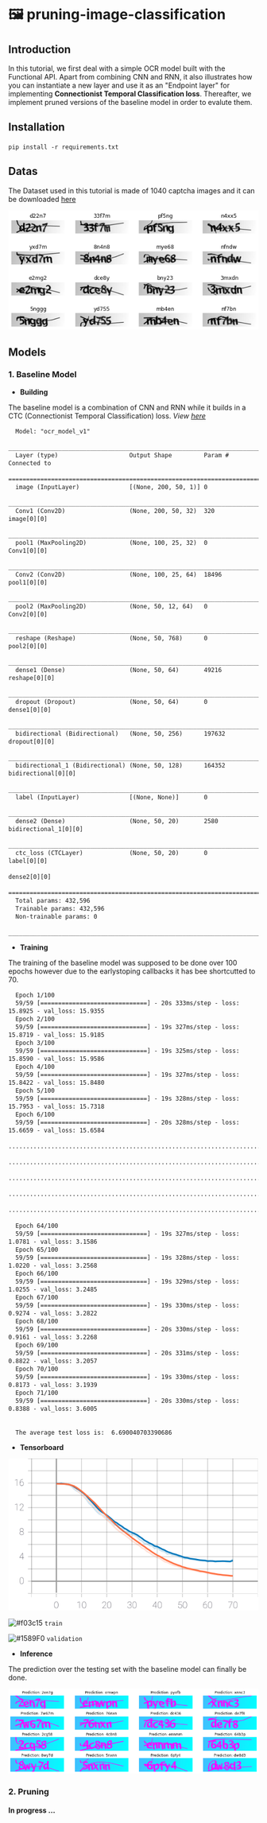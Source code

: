 # :framed_picture: pruning-image-classification

## Introduction

In this tutorial, we first deal with a simple OCR model built with the Functional API. Apart from combining CNN and RNN, it also illustrates how you can instantiate a new layer and use it as an "Endpoint layer" for implementing **Connectionist Temporal Classification loss**. Thereafter, we implement pruned versions of the baseline model in order to evalute them.

## Installation

`pip install -r requirements.txt`

## Datas

The Dataset used in this tutorial is made of 1040  captcha images and it can be downloaded [here](https://github.com/IsmaelMekene/pruning-image-classification/blob/main/data/captchas.zip)

<p align="center">
  <img title= "Data Visualisation" src="https://github.com/IsmaelMekene/pruning-image-classification/blob/main/data/viz_captcha.png" alt="Visualize fee captchas">
</p>


## Models

### 1. Baseline Model

- **Building**

The baseline model is a combination of CNN and RNN while it builds in a CTC (Connectionist Temporal Classification) loss.
*View [here](https://github.com/IsmaelMekene/pruning-image-classification/blob/main/models/baseline_model.py)*


      Model: "ocr_model_v1"
      __________________________________________________________________________________________________
      Layer (type)                    Output Shape         Param #     Connected to                     
      ==================================================================================================
      image (InputLayer)              [(None, 200, 50, 1)] 0                                            
      __________________________________________________________________________________________________
      Conv1 (Conv2D)                  (None, 200, 50, 32)  320         image[0][0]                      
      __________________________________________________________________________________________________
      pool1 (MaxPooling2D)            (None, 100, 25, 32)  0           Conv1[0][0]                      
      __________________________________________________________________________________________________
      Conv2 (Conv2D)                  (None, 100, 25, 64)  18496       pool1[0][0]                      
      __________________________________________________________________________________________________
      pool2 (MaxPooling2D)            (None, 50, 12, 64)   0           Conv2[0][0]                      
      __________________________________________________________________________________________________
      reshape (Reshape)               (None, 50, 768)      0           pool2[0][0]                      
      __________________________________________________________________________________________________
      dense1 (Dense)                  (None, 50, 64)       49216       reshape[0][0]                    
      __________________________________________________________________________________________________
      dropout (Dropout)               (None, 50, 64)       0           dense1[0][0]                     
      __________________________________________________________________________________________________
      bidirectional (Bidirectional)   (None, 50, 256)      197632      dropout[0][0]                    
      __________________________________________________________________________________________________
      bidirectional_1 (Bidirectional) (None, 50, 128)      164352      bidirectional[0][0]              
      __________________________________________________________________________________________________
      label (InputLayer)              [(None, None)]       0                                            
      __________________________________________________________________________________________________
      dense2 (Dense)                  (None, 50, 20)       2580        bidirectional_1[0][0]            
      __________________________________________________________________________________________________
      ctc_loss (CTCLayer)             (None, 50, 20)       0           label[0][0]                      
                                                                       dense2[0][0]                     
      ==================================================================================================
      Total params: 432,596
      Trainable params: 432,596
      Non-trainable params: 0
      __________________________________________________________________________________________________
      
      
      
- **Training**

The training of the baseline model was supposed to be done over 100 epochs however due to the earlystoping callbacks it has bee shortcutted to 70.


      Epoch 1/100
      59/59 [==============================] - 20s 333ms/step - loss: 15.8925 - val_loss: 15.9355
      Epoch 2/100
      59/59 [==============================] - 19s 327ms/step - loss: 15.8719 - val_loss: 15.9185
      Epoch 3/100
      59/59 [==============================] - 19s 325ms/step - loss: 15.8590 - val_loss: 15.9586
      Epoch 4/100
      59/59 [==============================] - 19s 327ms/step - loss: 15.8422 - val_loss: 15.8480
      Epoch 5/100
      59/59 [==============================] - 19s 328ms/step - loss: 15.7953 - val_loss: 15.7318
      Epoch 6/100
      59/59 [==============================] - 20s 328ms/step - loss: 15.6659 - val_loss: 15.6584
      ...........................................................................................
      ...........................................................................................
      ...........................................................................................
      ...........................................................................................
      ...........................................................................................
      
      Epoch 64/100
      59/59 [==============================] - 19s 327ms/step - loss: 1.0781 - val_loss: 3.1586
      Epoch 65/100
      59/59 [==============================] - 19s 328ms/step - loss: 1.0220 - val_loss: 3.2568
      Epoch 66/100
      59/59 [==============================] - 19s 329ms/step - loss: 1.0255 - val_loss: 3.2485
      Epoch 67/100
      59/59 [==============================] - 19s 330ms/step - loss: 0.9274 - val_loss: 3.2822
      Epoch 68/100
      59/59 [==============================] - 20s 330ms/step - loss: 0.9161 - val_loss: 3.2268
      Epoch 69/100
      59/59 [==============================] - 20s 331ms/step - loss: 0.8822 - val_loss: 3.2057
      Epoch 70/100
      59/59 [==============================] - 19s 330ms/step - loss: 0.8173 - val_loss: 3.1939
      Epoch 71/100
      59/59 [==============================] - 20s 330ms/step - loss: 0.8388 - val_loss: 3.6005


      The average test loss is:  6.690040703390686

      
  
- **Tensorboard**

<p align="center">
  <img title= "Baseline model" src="https://github.com/IsmaelMekene/pruning-image-classification/blob/main/data/captchagoodloss.svg">
</p>


  ![#f03c15](https://via.placeholder.com/15/f03c15/000000?text=+) `train`

  ![#1589F0](https://via.placeholder.com/15/1589F0/000000?text=+) `validation` 


- **Inference**

The prediction over the testing set with the baseline model can finally be done.

<p align="center">
  <img title= "Prediction Baseline model" src="https://github.com/IsmaelMekene/pruning-image-classification/blob/main/data/pred_captcha.png">
</p>


### 2. Pruning

#### In progress ...
